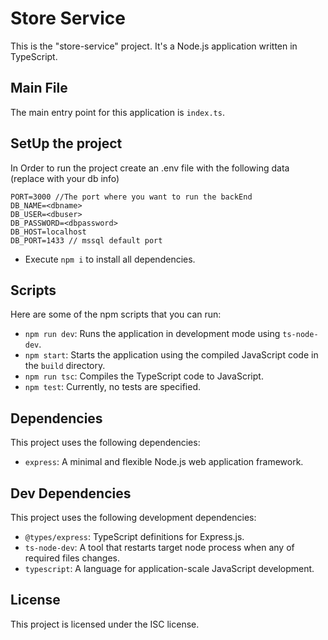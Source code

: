 # Store Service

This is the "store-service" project. It's a Node.js application written in TypeScript.

## Main File

The main entry point for this application is `index.ts`.

## SetUp the project

In Order to run the project create an .env file with the following data (replace with your db info)

```
PORT=3000 //The port where you want to run the backEnd
DB_NAME=<dbname>
DB_USER=<dbuser>
DB_PASSWORD=<dbpassword>
DB_HOST=localhost
DB_PORT=1433 // mssql default port
```

- Execute `npm i` to install all dependencies.

## Scripts

Here are some of the npm scripts that you can run:

- `npm run dev`: Runs the application in development mode using `ts-node-dev`.
- `npm start`: Starts the application using the compiled JavaScript code in the `build` directory.
- `npm run tsc`: Compiles the TypeScript code to JavaScript.
- `npm test`: Currently, no tests are specified.

## Dependencies

This project uses the following dependencies:

- `express`: A minimal and flexible Node.js web application framework.

## Dev Dependencies

This project uses the following development dependencies:

- `@types/express`: TypeScript definitions for Express.js.
- `ts-node-dev`: A tool that restarts target node process when any of required files changes.
- `typescript`: A language for application-scale JavaScript development.

## License

This project is licensed under the ISC license.
